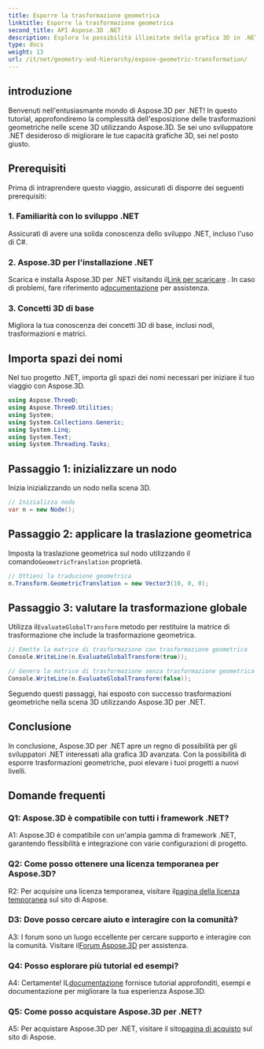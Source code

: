 ```yaml
---
title: Esporre la trasformazione geometrica
linktitle: Esporre la trasformazione geometrica
second_title: API Aspose.3D .NET
description: Esplora le possibilità illimitate della grafica 3D in .NET con Aspose.3D. Scopri le trasformazioni geometriche senza sforzo.
type: docs
weight: 13
url: /it/net/geometry-and-hierarchy/expose-geometric-transformation/
---
```

## introduzione

Benvenuti nell'entusiasmante mondo di Aspose.3D per .NET! In questo tutorial, approfondiremo la complessità dell'esposizione delle trasformazioni geometriche nelle scene 3D utilizzando Aspose.3D. Se sei uno sviluppatore .NET desideroso di migliorare le tue capacità grafiche 3D, sei nel posto giusto.

## Prerequisiti

Prima di intraprendere questo viaggio, assicurati di disporre dei seguenti prerequisiti:

### 1. Familiarità con lo sviluppo .NET

Assicurati di avere una solida conoscenza dello sviluppo .NET, incluso l'uso di C#.

### 2. Aspose.3D per l'installazione .NET

 Scarica e installa Aspose.3D per .NET visitando il[Link per scaricare](https://releases.aspose.com/3d/net/) . In caso di problemi, fare riferimento a[documentazione](https://reference.aspose.com/3d/net/) per assistenza.

### 3. Concetti 3D di base

Migliora la tua conoscenza dei concetti 3D di base, inclusi nodi, trasformazioni e matrici.

## Importa spazi dei nomi

Nel tuo progetto .NET, importa gli spazi dei nomi necessari per iniziare il tuo viaggio con Aspose.3D.

```csharp
using Aspose.ThreeD;
using Aspose.ThreeD.Utilities;
using System;
using System.Collections.Generic;
using System.Linq;
using System.Text;
using System.Threading.Tasks;
```

## Passaggio 1: inizializzare un nodo

Inizia inizializzando un nodo nella scena 3D.

```csharp
// Inizializza nodo
var n = new Node();
```

## Passaggio 2: applicare la traslazione geometrica

 Imposta la traslazione geometrica sul nodo utilizzando il comando`GeometricTranslation` proprietà.

```csharp
// Ottieni la traduzione geometrica
n.Transform.GeometricTranslation = new Vector3(10, 0, 0);
```

## Passaggio 3: valutare la trasformazione globale

 Utilizza il`EvaluateGlobalTransform` metodo per restituire la matrice di trasformazione che include la trasformazione geometrica.

```csharp
// Emette la matrice di trasformazione con trasformazione geometrica
Console.WriteLine(n.EvaluateGlobalTransform(true));

// Genera la matrice di trasformazione senza trasformazione geometrica
Console.WriteLine(n.EvaluateGlobalTransform(false));
```

Seguendo questi passaggi, hai esposto con successo trasformazioni geometriche nella scena 3D utilizzando Aspose.3D per .NET.

## Conclusione

In conclusione, Aspose.3D per .NET apre un regno di possibilità per gli sviluppatori .NET interessati alla grafica 3D avanzata. Con la possibilità di esporre trasformazioni geometriche, puoi elevare i tuoi progetti a nuovi livelli.

## Domande frequenti

### Q1: Aspose.3D è compatibile con tutti i framework .NET?

A1: Aspose.3D è compatibile con un'ampia gamma di framework .NET, garantendo flessibilità e integrazione con varie configurazioni di progetto.

### Q2: Come posso ottenere una licenza temporanea per Aspose.3D?

 R2: Per acquisire una licenza temporanea, visitare il[pagina della licenza temporanea](https://purchase.aspose.com/temporary-license/) sul sito di Aspose.

### D3: Dove posso cercare aiuto e interagire con la comunità?

 A3: I forum sono un luogo eccellente per cercare supporto e interagire con la comunità. Visitare il[Forum Aspose.3D](https://forum.aspose.com/c/3d/18) per assistenza.

### Q4: Posso esplorare più tutorial ed esempi?

 A4: Certamente! IL[documentazione](https://reference.aspose.com/3d/net/) fornisce tutorial approfonditi, esempi e documentazione per migliorare la tua esperienza Aspose.3D.

### Q5: Come posso acquistare Aspose.3D per .NET?

 A5: Per acquistare Aspose.3D per .NET, visitare il sito[pagina di acquisto](https://purchase.aspose.com/buy) sul sito di Aspose.
